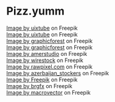 # Pizz.yumm
<a href="https://www.freepik.com/free-psd/food-menu-delicious-pizza-facebook-cover-banner-template_25654682.htm#&position=1&from_view=undefined">Image by uixtube</a> on Freepik <br>
<a href="https://www.freepik.com/free-psd/food-menu-delicious-pizza-facebook-cover-banner-template_25654484.htm#&position=3&from_view=undefined">Image by uixtube</a> on Freepik <br>
<a href="https://www.freepik.com/free-psd/food-menu-delicious-pizza-web-banner-template_15837040.htm#&position=5&from_view=undefined">Image by graphicforest</a> on Freepik <br>
<a href="https://www.freepik.com/free-psd/food-menu-delicious-pizza-web-banner-template_15951245.htm#&position=7&from_view=undefined">Image by graphicforest</a> on Freepik <br>
<a href="https://www.freepik.com/free-vector/collection-handrawn-elements-fast-food_19089781.htm#&position=15&from_view=undefined">Image by amerstudio</a> on Freepik <br>
<a href="https://www.freepik.com/free-photo/vertical-shot-delicious-cheesy-pepperoni-pizza-with-glass-wine-wooden-table_11696387.htm#&position=19&from_view=undefined">Image by wirestock</a> on Freepik <br>
<a href="https://www.freepik.com/free-photo/pizza-mozzarella-fig-lettuce-slices-food-photography-flat-lay_15439857.htm#&position=21&from_view=undefined">Image by rawpixel.com</a> on Freepik <br>
<a href="https://www.freepik.com/free-photo/pizza-with-pepperoni-slices-tomato-sauce_5587833.htm#&position=23&from_view=undefined">Image by azerbaijan_stockers</a> on Freepik <br>
<a href="https://www.freepik.com/free-photo/close-up-delicious-slice-pizza_21823518.htm#&position=25&from_view=undefined">Image by Freepik</a> on Freepik <br>
<a href="https://www.freepik.com/free-vector/top-view-cheeze-pizza-white-background_26353724.htm#&position=11&from_view=undefined">Image by brgfx</a> on Freepik <br>
<a href="https://www.freepik.com/free-vector/colorful-round-tasty-pizza_3799722.htm#&position=9&from_view=undefined">Image by macrovector</a> on Freepik <br>

